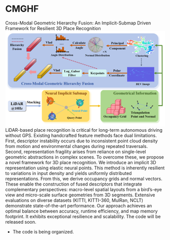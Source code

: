 # CMGHF
Cross-Modal Geometric Hierarchy Fusion: An Implicit-Submap Driven Framework for Resilient 3D Place Recognition
![](1.png)
LiDAR-based place recognition is critical for long-term autonomous driving without GPS. Existing handcrafted feature methods face dual limitations. First, descriptor instability occurs due to inconsistent point cloud density from motion and environmental changes during repeated traversals. Second, representation fragility arises from reliance on single-level geometric abstractions in complex scenes. To overcome these, we propose a novel framework for 3D place recognition. We introduce an implicit 3D representation using elastic neural points. This method is inherently resilient to variations in input density and yields uniformly distributed representations. From this, we derive occupancy grids and normal vectors. These enable the construction of fused descriptors that integrate complementary perspectives: macro-level spatial layouts from a bird’s-eye view and micro-scale surface geometries from 3D segments. Extensive evaluations on diverse datasets (KITTI, KITTI-360, MulRan, NCLT) demonstrate state-of-the-art performance. Our approach achieves an optimal balance between accuracy, runtime efficiency, and map memory footprint. It exhibits exceptional resilience and scalability. The code will be released soon.
* The code is being organized.
